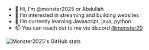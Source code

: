 - 👋 Hi, I’m @monster2025 or Abdullah
- 👀 I’m interested in streaming and building websites
- 🌱 I’m currently learning Javascript, java, python
- 📫 You can reach out to me via discord [@monster20](https://discord.com/users/170115708871507970)

![Monster2025's GitHub stats](https://github-readme-stats.vercel.app/api?username=monster2025&show_icons=true&include_all_commits=true&title_color=7A7ADB&icon_color=2234AE&text_color=D3D3D3&bg_color=0,000000,130F40&count_private=true)

<!---
monster2025/monster2025 is a ✨ special ✨ repository because its `README.md` (this file) appears on your GitHub profile.
You can click the Preview link to take a look at your changes.
--->
